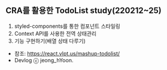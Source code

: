 ## CRA를 활용한 TodoList study(220212~25)

1. styled-components를 통한 컴포넌트 스타일링
2. Context API를 사용한 전역 상태관리
3. 기능 구현하기(배열 상태 다루기)

- 참조: https://react.vlpt.us/mashup-todolist/
- Devlog ⓒ jeong_hYoon.
